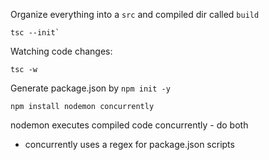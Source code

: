 Organize everything into a `src` and compiled dir called `build`

```
tsc --init`
```

Watching code changes:
```
tsc -w
```

Generate package.json by `npm init -y`
```
npm install nodemon concurrently
```

nodemon executes compiled code
concurrently - do both

- concurrently uses a regex for package.json scripts
